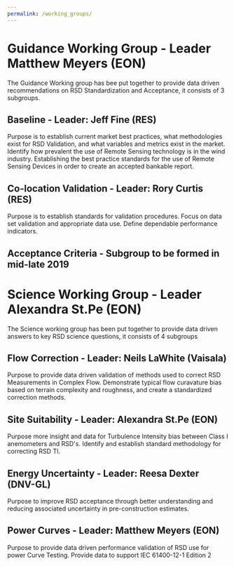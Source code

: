 ```yaml
---
permalink: /working_groups/
---
```


# Guidance Working Group - Leader Matthew Meyers (EON)
The Guidance Working group has bee put together to provide data driven recommendations on RSD Standardization and Acceptance, it consists of 3 subgroups. 

## Baseline - Leader: Jeff Fine (RES)
Purpose is to establish current market best practices, what methodologies exist for RSD Validation, and what variables and metrics exist in the market. 
Identify how prevalent the use of Remote Sensing technology is in the wind industry.
Establishing the best practice standards for the use of Remote Sensing Devices in order to create an accepted bankable report.

## Co-location Validation - Leader: Rory Curtis (RES)
Purpose is to establish standards for validation procedures. 
Focus on data set validation and appropriate data use. 
Define dependable performance indicators. 

## Acceptance Criteria - Subgroup to be formed in mid-late 2019
 

# Science Working Group - Leader Alexandra St.Pe (EON)
The Science working group has been put together to provide data driven answers to key RSD science questions, it consists of 4 subgroups 

## Flow Correction - Leader: Neils LaWhite (Vaisala)
Purpose to provide data driven validation of methods used to correct RSD Measurements in Complex Flow. 
Demonstrate typical flow curavature bias based on terrain complexity and roughness, and create a standardized correction methods. 

## Site Suitability - Leader: Alexandra St.Pe (EON)
Purpose more insight and data for Turbulence Intensity bias between Class I anemometers and RSD's. 
Identify and establish standard methodology for correcting RSD TI. 

## Energy Uncertainty - Leader: Reesa Dexter (DNV-GL)
Purpose to improve RSD acceptance through better understanding and reducing associated uncertainty in pre-construction estimates.

## Power Curves - Leader: Matthew Meyers (EON)
Purpose to provide data driven performance validation of RSD use for power Curve Testing. 
Provide data to support IEC 61400-12-1 Edition 2
